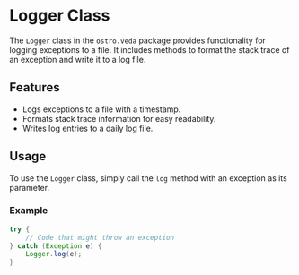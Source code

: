 # Logger Class

The `Logger` class in the `ostro.veda` package provides functionality for logging exceptions to a file. It includes methods to format the stack trace of an exception and write it to a log file.

## Features

- Logs exceptions to a file with a timestamp.
- Formats stack trace information for easy readability.
- Writes log entries to a daily log file.

## Usage

To use the `Logger` class, simply call the `log` method with an exception as its parameter.

### Example

```java
try {
    // Code that might throw an exception
} catch (Exception e) {
    Logger.log(e);
}
